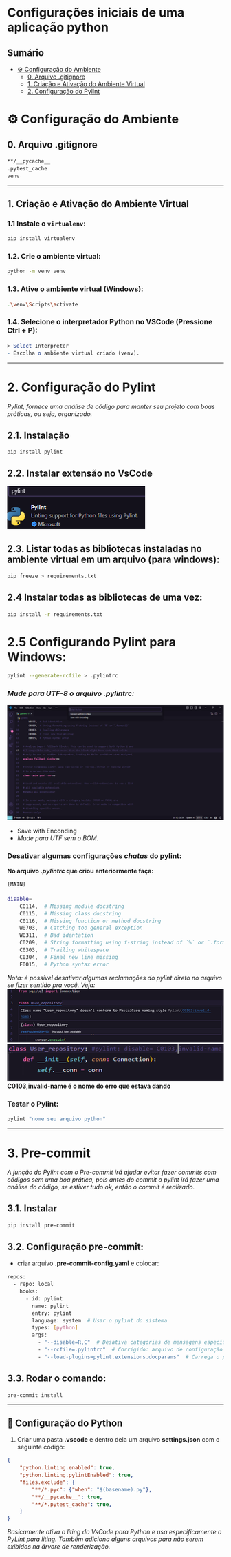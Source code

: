 # Configurações iniciais de uma aplicação python

## Sumário
- [⚙️ Configuração do Ambiente](#️-configuração-do-ambiente)
  - [0. Arquivo .gitignore](#0-arquivo-gitignore)
  - [1. Criação e Ativação do Ambiente Virtual](#1-Criação-e-Ativação-do-Ambiente-Virtual)
  - [2. Configuração do Pylint](#2-Configuração-do-Pylint)

# ⚙️ Configuração do Ambiente

## 0. Arquivo .gitignore
```bash
**/__pycache__
.pytest_cache
venv
```
---

## 1. Criação e Ativação do Ambiente Virtual

### 1.1 **Instale o `virtualenv`**:
```bash
pip install virtualenv
```

### 1.2. Crie o ambiente virtual:
```bash
python -m venv venv
``` 

### 1.3. Ative o ambiente virtual (Windows):
```bash
.\venv\Scripts\activate
```

### 1.4. Selecione o interpretador Python no VSCode (Pressione Ctrl + P):
```mathematica
> Select Interpreter
- Escolha o ambiente virtual criado (venv).
```

---

# 2. Configuração do Pylint
*Pylint, fornece uma análise de código para manter seu projeto com boas práticas, ou seja, organizado.*
## 2.1. Instalação
```
pip install pylint
```

## 2.2. Instalar extensão  no VsCode
![alt text]({A5CDF32F-9145-4A2C-9D44-C302A366411E}.png)

## 2.3. Listar todas as bibliotecas instaladas no ambiente virtual em um arquivo **(para windows)**:
```bash
pip freeze > requirements.txt
```
## 2.4 Instalar todas as bibliotecas de uma vez:
```bash
pip install -r requirements.txt
```

# 2.5 Configurando Pylint para Windows:

```bash
pylint --generate-rcfile > .pylintrc
```
### *Mude para UTF-8 o arquivo .pylintrc:*
![alt text]({E7889561-F122-4AF0-A150-4E5804065E7A}.png)
- Save with Enconding
- *Mude para UTF *sem* o BOM.*

### Desativar algumas configurações *chatas* do pylint:
**No arquivo *.pylintrc* que criou anteriormente faça:**
```bash
[MAIN]

disable=
    C0114,  # Missing module docstring
    C0115,  # Missing class docstring
    C0116,  # Missing function or method docstring
    W0703,  # Catching too general exception
    W0311,  # Bad identation
    C0209,  # String formatting using f-string instead of `%` or `.format()`
    C0303,  # Trailing whitespace
    C0304,  # Final new line missing
    E0015,  # Python syntax error
```
*Nota: é possível desativar algumas reclamações do pylint direto no arquivo se fizer sentido pra você. Veja:*
![alt text]({0DBABCE7-2B08-4112-B90C-E63CC89726DC}.png)
![alt text]({751C740F-8607-4602-8922-DE5CDC933FF4}.png)
**C0103,invalid-name é o nome do erro que estava dando**
### Testar o Pylint:
```bash
pylint "nome seu arquivo python"
```

---

# 3. Pre-commit
*A junção do Pylint com o Pre-commit irá ajudar evitar fazer commits com códigos sem uma boa prática, pois antes do commit o pylint irá fazer uma análise do código, se estiver tudo ok, então o commit é realizado.*
## 3.1. Instalar
```bash
pip install pre-commit
```
## 3.2. Configuração pre-commit:
- criar arquivo **.pre-commit-config.yaml** e colocar:
```bash
repos:
  - repo: local
    hooks:
      - id: pylint
        name: pylint
        entry: pylint
        language: system  # Usar o pylint do sistema
        types: [python]
        args:
          - "--disable=R,C"  # Desativa categorias de mensagens específicas
          - "--rcfile=.pylintrc"  # Corrigido: arquivo de configuração do pylint
          - "--load-plugins=pylint.extensions.docparams"  # Carrega o plugin docparams
```
## 3.3. Rodar o comando:
```bash
pre-commit install
```

---

## 🐍 Configuração do Python
1. Criar uma pasta **.vscode** e dentro dela um arquivo **settings.json** com o seguinte código:
```json
{
    "python.linting.enabled": true,
    "python.linting.pylintEnabled": true,
    "files.exclude": {
        "**/*.pyc": {"when": "$(basename).py"},
        "**/__pycache__": true,
        "**/*.pytest_cache": true,
    }
}
```
*Basicamente ativa o liting do VsCode para Python e usa especificamente o PyLint para liting. Também adiciona alguns arquivos para não serem exibidos na árvore de renderização.*